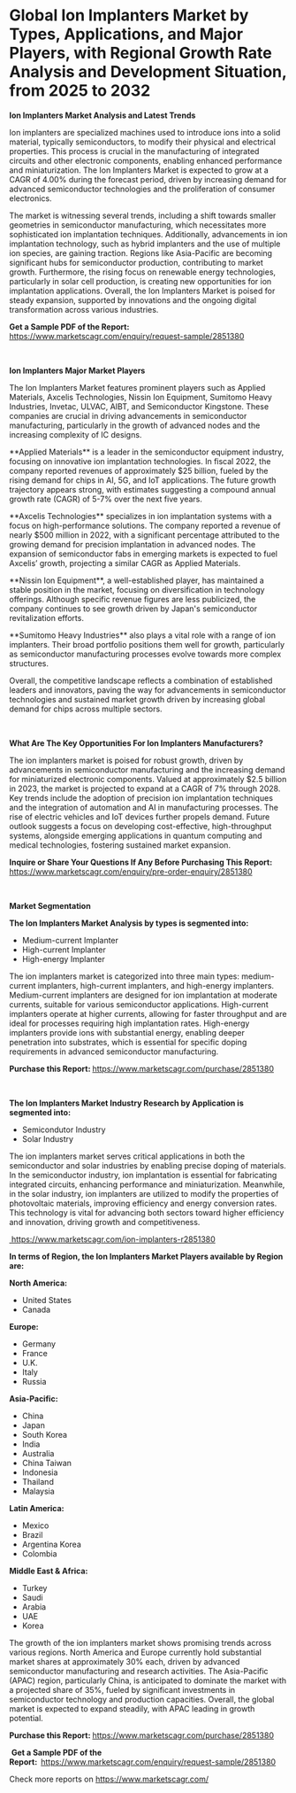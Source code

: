 <p><h1>Global Ion Implanters Market by Types, Applications, and Major Players, with Regional Growth Rate Analysis and Development Situation, from 2025 to 2032</h1></p><p><strong>Ion Implanters Market Analysis and Latest Trends</strong></p>
<p><p>Ion implanters are specialized machines used to introduce ions into a solid material, typically semiconductors, to modify their physical and electrical properties. This process is crucial in the manufacturing of integrated circuits and other electronic components, enabling enhanced performance and miniaturization. The Ion Implanters Market is expected to grow at a CAGR of 4.00% during the forecast period, driven by increasing demand for advanced semiconductor technologies and the proliferation of consumer electronics.</p><p>The market is witnessing several trends, including a shift towards smaller geometries in semiconductor manufacturing, which necessitates more sophisticated ion implantation techniques. Additionally, advancements in ion implantation technology, such as hybrid implanters and the use of multiple ion species, are gaining traction. Regions like Asia-Pacific are becoming significant hubs for semiconductor production, contributing to market growth. Furthermore, the rising focus on renewable energy technologies, particularly in solar cell production, is creating new opportunities for ion implantation applications. Overall, the Ion Implanters Market is poised for steady expansion, supported by innovations and the ongoing digital transformation across various industries.</p></p>
<p><strong>Get a Sample PDF of the Report:&nbsp;</strong> <a href="https://www.marketscagr.com/enquiry/request-sample/2851380?utm_campaign=3122&utm_medium=2&utm_source=Github&utm_content=ia&utm_term=11032025&utm_id=ion-implanters">https://www.marketscagr.com/enquiry/request-sample/2851380</a></p>
<p>&nbsp;</p>
<p><strong>Ion Implanters Major Market Players</strong></p>
<p><p>The Ion Implanters Market features prominent players such as Applied Materials, Axcelis Technologies, Nissin Ion Equipment, Sumitomo Heavy Industries, Invetac, ULVAC, AIBT, and Semiconductor Kingstone. These companies are crucial in driving advancements in semiconductor manufacturing, particularly in the growth of advanced nodes and the increasing complexity of IC designs.</p><p>**Applied Materials** is a leader in the semiconductor equipment industry, focusing on innovative ion implantation technologies. In fiscal 2022, the company reported revenues of approximately $25 billion, fueled by the rising demand for chips in AI, 5G, and IoT applications. The future growth trajectory appears strong, with estimates suggesting a compound annual growth rate (CAGR) of 5-7% over the next five years.</p><p>**Axcelis Technologies** specializes in ion implantation systems with a focus on high-performance solutions. The company reported a revenue of nearly $500 million in 2022, with a significant percentage attributed to the growing demand for precision implantation in advanced nodes. The expansion of semiconductor fabs in emerging markets is expected to fuel Axcelis’ growth, projecting a similar CAGR as Applied Materials.</p><p>**Nissin Ion Equipment**, a well-established player, has maintained a stable position in the market, focusing on diversification in technology offerings. Although specific revenue figures are less publicized, the company continues to see growth driven by Japan's semiconductor revitalization efforts.</p><p>**Sumitomo Heavy Industries** also plays a vital role with a range of ion implanters. Their broad portfolio positions them well for growth, particularly as semiconductor manufacturing processes evolve towards more complex structures.</p><p>Overall, the competitive landscape reflects a combination of established leaders and innovators, paving the way for advancements in semiconductor technologies and sustained market growth driven by increasing global demand for chips across multiple sectors.</p></p>
<p>&nbsp;</p>
<p><strong>What Are The Key Opportunities For Ion Implanters Manufacturers?</strong></p>
<p><p>The ion implanters market is poised for robust growth, driven by advancements in semiconductor manufacturing and the increasing demand for miniaturized electronic components. Valued at approximately $2.5 billion in 2023, the market is projected to expand at a CAGR of 7% through 2028. Key trends include the adoption of precision ion implantation techniques and the integration of automation and AI in manufacturing processes. The rise of electric vehicles and IoT devices further propels demand. Future outlook suggests a focus on developing cost-effective, high-throughput systems, alongside emerging applications in quantum computing and medical technologies, fostering sustained market expansion.</p></p>
<p><strong>Inquire or Share Your Questions If Any Before Purchasing This Report:</strong> <a href="https://www.marketscagr.com/enquiry/pre-order-enquiry/2851380?utm_campaign=3122&utm_medium=2&utm_source=Github&utm_content=ia&utm_term=11032025&utm_id=ion-implanters">https://www.marketscagr.com/enquiry/pre-order-enquiry/2851380</a></p>
<p>&nbsp;</p>
<p><strong>Market Segmentation</strong></p>
<p><strong>The Ion Implanters Market Analysis by types is segmented into:</strong></p>
<p><ul><li>Medium-current Implanter</li><li>High-current Implanter</li><li>High-energy Implanter</li></ul></p>
<p><p>The ion implanters market is categorized into three main types: medium-current implanters, high-current implanters, and high-energy implanters. Medium-current implanters are designed for ion implantation at moderate currents, suitable for various semiconductor applications. High-current implanters operate at higher currents, allowing for faster throughput and are ideal for processes requiring high implantation rates. High-energy implanters provide ions with substantial energy, enabling deeper penetration into substrates, which is essential for specific doping requirements in advanced semiconductor manufacturing.</p></p>
<p><strong>Purchase this Report:&nbsp;</strong><a href="https://www.marketscagr.com/purchase/2851380?utm_campaign=3122&utm_medium=2&utm_source=Github&utm_content=ia&utm_term=11032025&utm_id=ion-implanters">https://www.marketscagr.com/purchase/2851380</a></p>
<p>&nbsp;</p>
<p><strong>The Ion Implanters Market Industry Research by Application is segmented into:</strong></p>
<p><ul><li>Semicondutor Industry</li><li>Solar Industry</li></ul></p>
<p><p>The ion implanters market serves critical applications in both the semiconductor and solar industries by enabling precise doping of materials. In the semiconductor industry, ion implantation is essential for fabricating integrated circuits, enhancing performance and miniaturization. Meanwhile, in the solar industry, ion implanters are utilized to modify the properties of photovoltaic materials, improving efficiency and energy conversion rates. This technology is vital for advancing both sectors toward higher efficiency and innovation, driving growth and competitiveness.</p></p>
<p><a href="https://www.marketscagr.com/ion-implanters-r2851380?utm_campaign=3122&utm_medium=2&utm_source=Github&utm_content=ia&utm_term=11032025&utm_id=ion-implanters">&nbsp;https://www.marketscagr.com/ion-implanters-r2851380</a></p>
<p><strong>In terms of Region, the Ion Implanters Market Players available by Region are:</strong></p>
<p>
    <p> <strong> North America: </strong>
        <ul>
            <li>United States</li>
            <li>Canada</li>
        </ul>
        </p> 
    <p> <strong> Europe: </strong>
        <ul>
            <li>Germany</li>
            <li>France</li>
            <li>U.K.</li>
            <li>Italy</li>
            <li>Russia</li>
        </ul>
        </p> 
    <p> <strong> Asia-Pacific: </strong>
        <ul>
            <li>China</li>
            <li>Japan</li>
            <li>South Korea</li>
            <li>India</li>
            <li>Australia</li>
            <li>China Taiwan</li>
            <li>Indonesia</li>
            <li>Thailand</li>
            <li>Malaysia</li>
        </ul>
        </p> 
    <p> <strong> Latin America: </strong>
        <ul>
            <li>Mexico</li>
            <li>Brazil</li>
            <li>Argentina Korea</li>
            <li>Colombia</li>
        </ul>
        </p> 
    <p> <strong> Middle East & Africa: </strong>
        <ul>
            <li>Turkey</li>
            <li>Saudi</li>
            <li>Arabia</li>
            <li>UAE</li>
            <li>Korea</li>
        </ul>
    </p>
    </p>
<p><p>The growth of the ion implanters market shows promising trends across various regions. North America and Europe currently hold substantial market shares at approximately 30% each, driven by advanced semiconductor manufacturing and research activities. The Asia-Pacific (APAC) region, particularly China, is anticipated to dominate the market with a projected share of 35%, fueled by significant investments in semiconductor technology and production capacities. Overall, the global market is expected to expand steadily, with APAC leading in growth potential.</p></p>
<p><strong>Purchase this Report: </strong><a href="https://www.marketscagr.com/purchase/2851380?utm_campaign=3122&utm_medium=2&utm_source=Github&utm_content=ia&utm_term=11032025&utm_id=ion-implanters">https://www.marketscagr.com/purchase/2851380</a></p>
<p>&nbsp;<strong>Get a Sample PDF of the Report:&nbsp;&nbsp;</strong><a href="https://www.marketscagr.com/enquiry/request-sample/2851380?utm_campaign=3122&utm_medium=2&utm_source=Github&utm_content=ia&utm_term=11032025&utm_id=ion-implanters">https://www.marketscagr.com/enquiry/request-sample/2851380</a></p>
<p><strong></strong></p>
<p>Check more reports on <a href="https://www.marketscagr.com/?utm_campaign=3122&utm_medium=2&utm_source=Github&utm_content=ia&utm_term=11032025&utm_id=ion-implanters">https://www.marketscagr.com/</a></p>